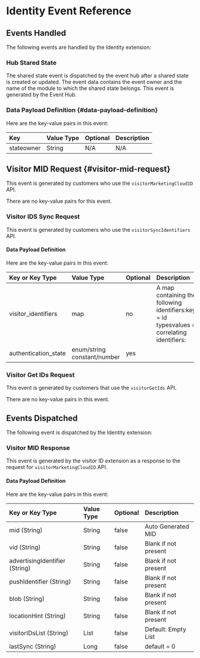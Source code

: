 # Identity Event Reference

## Events Handled

The following events are handled by the Identity extension:

### Hub Stared State

The shared state event is dispatched by the event hub after a shared state is created or updated. The event data contains the event owner and the name of the module to which the shared state belongs. This event is generated by the Event Hub.

### Data Payload Definition {#data-payload-definition}

Here are the key-value pairs in this event:

| **Key** | **Value Type** | **Optional** | **Description** |
| :--- | :--- | :--- | :--- |
| stateowner | String | N/A | N/A |

## Visitor MID Request {#visitor-mid-request}

This event is generated by customers who use the `visitorMarketingCloudID` API.

There are no key-value pairs for this event.

### Visitor IDS Sync Request

This event is generated by customers who use the `visitorSyncIdentifiers` API.

#### Data Payload Definition

Here are the key-value pairs in this event:

| **Key or Key Type** | **Value Type** | **Optional** | **Description** |
| :--- | :--- | :--- | :--- |
| visitor\_identifiers | map | no | A map containing the following identifiers:keys = id typesvalues = correlating identifiers: |
| authentication\_state | enum/string constant/number | yes | ​ |

### Visitor Get IDs Request

This event is generated by customers that use the `visitorGetIds` API.

There are no key-value pairs in this event.

## Events Dispatched

The following event is dispatched by the Identity extension:

### Visitor MID Response

This event is generated by the visitor ID extension as a response to the request for `visitorMarketingCloudID` API.

#### Data Payload Definition

Here are the key-value pairs in this event:

| **Key or Key Type** | **Value Type** | **Optional** | **Description** |
| :--- | :--- | :--- | :--- |
| mid \(String\) | String | false | Auto Generated MID |
| vid \(String\) | String | false | Blank if not present |
| advertisingIdentifier \(String\) | String | false | Blank if not present |
| pushIdentifier \(String\) | String | false | Blank if not present |
| blob \(String\) | String | false | Blank if not present |
| locationHint \(String\) | String | false | Blank if not present |
| visitorIDsList \(String\) | List | false | Default: Empty List |
| lastSync \(String\) | Long | false | default = 0 |

